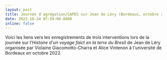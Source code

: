 ```yaml
---
layout: post
title: Journée d'agrégation/CAPES sur Jean de Léry (Bordeaux, octobre 2022)
date: 2022-10-24 07:59:00-0400
inline: false
---
```


Voici les liens vers les enregistrements de trois interventions lors de la journée sur l'_Histoire d'un voyage faict en la terre du Bresil_ de Jean de Léry organisée par Violaine Giacomotto-Charra et Alice Vintenon à l'université de Bordeaux en octobre 2022.
